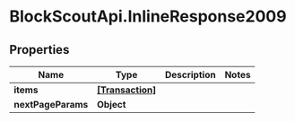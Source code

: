 # BlockScoutApi.InlineResponse2009

## Properties
Name | Type | Description | Notes
------------ | ------------- | ------------- | -------------
**items** | [**[Transaction]**](Transaction.md) |  | 
**nextPageParams** | **Object** |  | 
